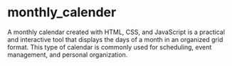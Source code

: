 # monthly_calender
A monthly calendar created with HTML, CSS, and JavaScript is a practical and interactive tool that displays the days of a month in an organized grid format. This type of calendar is commonly used for scheduling, event management, and personal organization.
